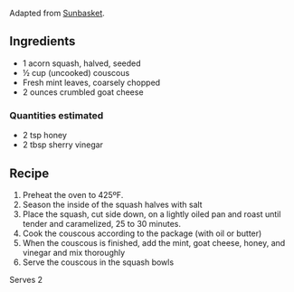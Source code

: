 Adapted from [Sunbasket](http://sunbasket.com/recipe/couscous-stuffed-squash-with-arugula-orange-salad).

## Ingredients ##

* 1 acorn squash, halved, seeded
* ½ cup (uncooked) couscous
* Fresh mint leaves, coarsely chopped
* 2 ounces crumbled goat cheese

### Quantities estimated ###

* 2 tsp honey
* 2 tbsp sherry vinegar

## Recipe ##

1. Preheat the oven to 425ºF.
2. Season the inside of the squash halves with salt
3. Place the squash, cut side down, on a lightly oiled pan and roast until
   tender and caramelized, 25 to 30 minutes.
4. Cook the couscous according to the package (with oil or butter)
5. When the couscous is finished, add the mint, goat cheese, honey, and vinegar
   and mix thoroughly
6. Serve the couscous in the squash bowls

Serves 2
